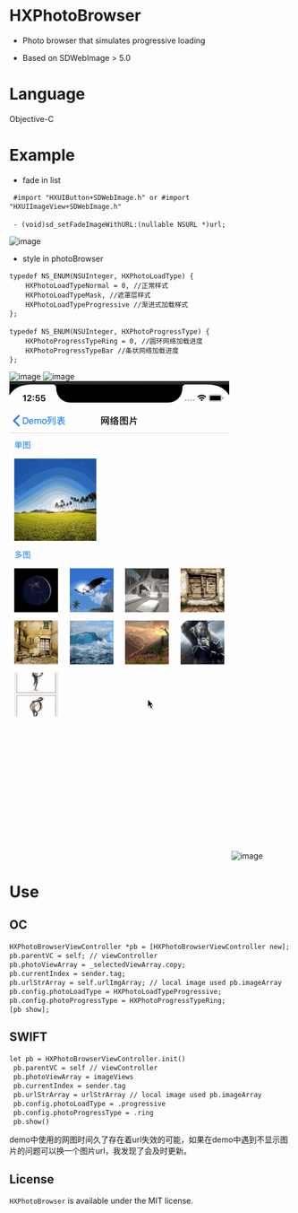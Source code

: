 # HXPhotoBrowser

* Photo browser that simulates progressive loading

* Based on SDWebImage > 5.0

# Language

Objective-C

# Example

* fade in list

```
 #import "HXUIButton+SDWebImage.h" or #import "HXUIImageView+SDWebImage.h"

 - (void)sd_setFadeImageWithURL:(nullable NSURL *)url;
 ```

 ![image](https://github.com/xuuhan/HXPhotoBrowser/blob/master/Example/list.gif?raw=true)

 * style in photoBrowser

 ```
 typedef NS_ENUM(NSUInteger, HXPhotoLoadType) {
     HXPhotoLoadTypeNormal = 0, //正常样式
     HXPhotoLoadTypeMask, //遮罩层样式
     HXPhotoLoadTypeProgressive //渐进式加载样式
 };

 typedef NS_ENUM(NSUInteger, HXPhotoProgressType) {
     HXPhotoProgressTypeRing = 0, //圆环网络加载进度
     HXPhotoProgressTypeBar //条状网络加载进度
 };
 ```
 ![image](https://github.com/xuuhan/HXPhotoBrowser/blob/master/Example/1.gif?raw=true)
 ![image](https://github.com/xuuhan/HXPhotoBrowser/blob/master/Example/2.gif?raw=true)
 ![image](https://github.com/xuuhan/HXPhotoBrowser/blob/master/Example/3.gif?raw=true)
 ![image](https://github.com/xuuhan/HXPhotoBrowser/blob/master/Example/4.gif?raw=true)

 # Use
 ## OC
 ```
 HXPhotoBrowserViewController *pb = [HXPhotoBrowserViewController new];
 pb.parentVC = self; // viewController
 pb.photoViewArray = _selectedViewArray.copy;
 pb.currentIndex = sender.tag;
 pb.urlStrArray = self.urlImgArray; // local image used pb.imageArray
 pb.config.photoLoadType = HXPhotoLoadTypeProgressive;
 pb.config.photoProgressType = HXPhotoProgressTypeRing;
 [pb show];
 ```
## SWIFT
```
let pb = HXPhotoBrowserViewController.init()
 pb.parentVC = self // viewController
 pb.photoViewArray = imageViews
 pb.currentIndex = sender.tag
 pb.urlStrArray = urlStrArray // local image used pb.imageArray
 pb.config.photoLoadType = .progressive
 pb.config.photoProgressType = .ring
 pb.show()
 ```

 demo中使用的网图时间久了存在着url失效的可能，如果在demo中遇到不显示图片的问题可以换一个图片url，我发现了会及时更新。

 ## License

 `HXPhotoBrowser` is available under the MIT license. 
